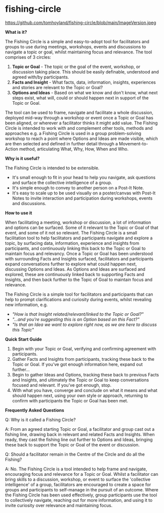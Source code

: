# fishing-circle

https://github.com/tomhoyland/fishing-circle/blob/main/ImageVersion.jpeg


**What is it?**

The Fishing Circle is a simple and easy-to-adopt tool for facilitators and groups to use during meetings, workshops, events and discussions to navigate a topic or goal, whilst maintaining focus and relevance. 
The tool comprises of 3 circles:
1. **Topic or Goal** - The topic or the goal of the event, workshop, or discussion taking place. This should be easily definable, understood and agreed with/by participants.
2. **Facts and Insight** - What facts, data, information, insights, experiences and stories are relevant to the Topic or Goal?
3. **Options and Ideas** - Based on what we know and don't know, what next steps exist, what will, could or should happen next in support of the Topic or Goal.

The tool can be used to frame, navigate and facilitate a whole discussion, deployed mid-way through a workshop or event once a Topic or Goal has been aligned, or wherever a facilitator thinks it might add value. The Fishing Circle is intended to work with and complement other tools, methods and approaches e.g. a Fishing Circle is used in a group problem-solving workshop to reach a point where Options and Ideas are made visible, which are then selected and defined in further detail through a Movement-to-Action method, articulating What, Why, How, When and Who. 


**Why is it useful?**

The Fishing Circle is intended to be extensible. 
- It's small enough to fit in your head to help you navigate, ask questions and surface the collective intelligence of a group. 
- It's simple enough to convey to another person on a Post-It Note. 
- It's easy to scale up to be used visually on a poster/canvas with Post-It Notes to invite interaction and participation during workshops, events and discussions. 


**How to use it**

When facilitating a meeting, workshop or discussion, a lot of information and options can be surfaced. Some of it relevant to the Topic or Goal of that event, and some of it not so relevant. The Fishing Circle is a small facilitation tool to help facilitators and participants navigate and explore a topic, by surfacing data, information, experience and insights from participants, and continuously linking this back to the Topic or Goal to maintain focus and relevancy. Once a Topic or Goal has been understood with surrounding Facts and Insights surfaced, facilitators and participants expand conversations further to explore what could happen next, discussing Options and Ideas. As Options and Ideas are surfaced and explored, these are continuously linked back to supporting Facts and Insights, and then back further to the Topic of Goal to maintain focus and relevance. 

The Fishing Circle is a simple tool for facilitators and participants that can help to prompt clarifications and curiosity during events, whilst revealing new information, e.g.
- _"How is that Insight related/relevant/linked to the Topic or Goal?"_
- _"...and you're suggesting this is an Option based on this Fact?"_
- _"Is that an Idea we want to explore right now, as we are here to discuss this Topic"_



**Quick Start Guide**

1. Begin with your Topic or Goal, verifying and confirming agreement with participants.
2. Gather Facts and Insights from participants, tracking these back to the Topic or Goal. If you’ve got enough information here, expand out further…
3. Begin to gather Ideas and Options, tracking these back to previous Facts and Insights, and ultimately the Topic or Goal to keep conversations focused and relevant. If you’ve got enough, stop.
4. With what you have, converge and conclude on what it means and what should happen next, using your own style or approach, returning to confirm with participants the Topic or Goal has been met.



**Frequently Asked Questions**

Q: Why is it called a Fishing Circle? 

A: From an agreed starting Topic or Goal, a facilitator and group cast out a fishing line, drawing back in relevant and related Facts and Insights. When ready, they cast the fishing line out further to Options and Ideas, bringing these back to support the Topic or Goal of the event or discussion. 


Q: Should a facilitator remain in the Centre of the Circle and do all the Fishing?

A: No. The Fishing Circle is a tool intended to help frame and navigate, encouraging focus and relevance for a Topic or Goal. Whilst a facilitator can bring skills to a discussion, workshop, or event to surface the 'collective intelligence' of a group, facilitators are encouraged to create a space for groups and participants to self-manage in the pursuit of an outcome. Where the Fishing Circle has been used effectively, group participants use the tool to collectively navigate, reaching out for more information, and using it to invite curiosity over relevance and maintaining focus. 
